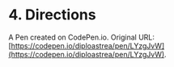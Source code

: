 # 4. Directions

A Pen created on CodePen.io. Original URL: [https://codepen.io/diploastrea/pen/LYzgJvW](https://codepen.io/diploastrea/pen/LYzgJvW).


